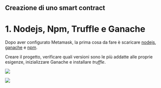 ## Creazione di uno smart contract 

# 1. Nodejs, Npm, Truffle e Ganache

Dopo aver configurato Metamask, la prima cosa da fare è scaricare [nodejs](https://nodejs.org/it/), [ganache](https://trufflesuite.com/ganache/) e [npm](https://www.npmjs.com/).

Creare il progetto, verificare quali versioni sono le  più addatte alle proprie esigenze, inizializzare Ganache e installare *truffle*.

![](https://github.com/Erxhes/progetto/blob/main/image/ddd.png)

![](https://github.com/Erxhes/progetto/blob/main/image/ffdff.png)


